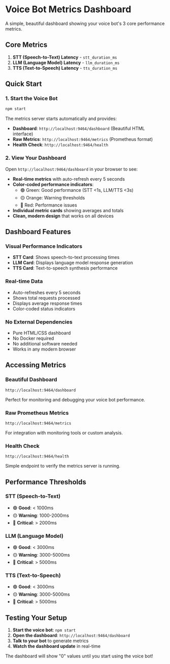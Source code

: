 # Voice Bot Metrics Dashboard

A simple, beautiful dashboard showing your voice bot's 3 core performance metrics.

## Core Metrics

1. **STT (Speech-to-Text) Latency** - `stt_duration_ms`
2. **LLM (Language Model) Latency** - `llm_duration_ms`  
3. **TTS (Text-to-Speech) Latency** - `tts_duration_ms`

## Quick Start

### 1. Start the Voice Bot

```bash
npm start
```

The metrics server starts automatically and provides:
- **Dashboard**: `http://localhost:9464/dashboard` (Beautiful HTML interface)
- **Raw Metrics**: `http://localhost:9464/metrics` (Prometheus format)
- **Health Check**: `http://localhost:9464/health`

### 2. View Your Dashboard

Open `http://localhost:9464/dashboard` in your browser to see:

- **Real-time metrics** with auto-refresh every 5 seconds
- **Color-coded performance indicators**:
  - 🟢 Green: Good performance (STT <1s, LLM/TTS <3s)
  - 🟡 Orange: Warning thresholds
  - 🔴 Red: Performance issues
- **Individual metric cards** showing averages and totals
- **Clean, modern design** that works on all devices

## Dashboard Features

### Visual Performance Indicators
- **STT Card**: Shows speech-to-text processing times
- **LLM Card**: Displays language model response generation
- **TTS Card**: Text-to-speech synthesis performance

### Real-time Data
- Auto-refreshes every 5 seconds
- Shows total requests processed
- Displays average response times
- Color-coded status indicators

### No External Dependencies
- Pure HTML/CSS dashboard
- No Docker required
- No additional software needed
- Works in any modern browser

## Accessing Metrics

### Beautiful Dashboard
```
http://localhost:9464/dashboard
```
Perfect for monitoring and debugging your voice bot performance.

### Raw Prometheus Metrics
```
http://localhost:9464/metrics
```
For integration with monitoring tools or custom analysis.

### Health Check
```
http://localhost:9464/health
```
Simple endpoint to verify the metrics server is running.

## Performance Thresholds

### STT (Speech-to-Text)
- 🟢 **Good**: < 1000ms
- 🟡 **Warning**: 1000-2000ms  
- 🔴 **Critical**: > 2000ms

### LLM (Language Model)
- 🟢 **Good**: < 3000ms
- 🟡 **Warning**: 3000-5000ms
- 🔴 **Critical**: > 5000ms

### TTS (Text-to-Speech)
- 🟢 **Good**: < 3000ms
- 🟡 **Warning**: 3000-5000ms
- 🔴 **Critical**: > 5000ms

## Testing Your Setup

1. **Start the voice bot**: `npm start`
2. **Open the dashboard**: `http://localhost:9464/dashboard`
3. **Talk to your bot** to generate metrics
4. **Watch the dashboard update** in real-time

The dashboard will show "0" values until you start using the voice bot! 